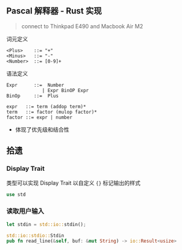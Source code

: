 ## Pascal 解释器 - Rust 实现
> connect to Thinkpad E490 and Macbook Air M2

词元定义

```
<Plus>    ::= "+"
<Minus>   ::= "-"
<Number>  ::= [0-9]+
```

语法定义

```
Expr	  ::=  Number
			 | Expr BinOP Expr
BinOp	  ::=  Plus
```

```
expr   ::= term (addop term)*
term   ::= factor (mulop factor)*
factor ::= expr | number
```

+ 体现了优先级和结合性

## 拾遗

### Display Trait

类型可以实现 Display Trait 以自定义 `{}` 标记输出的样式

```rust
use std
```

### 读取用户输入

```rust
let stdin = std::io::stdin();

std::io::stdio::Stdin
pub fn read_line(&self, buf: &mut String) -> io::Result<usize>
```

